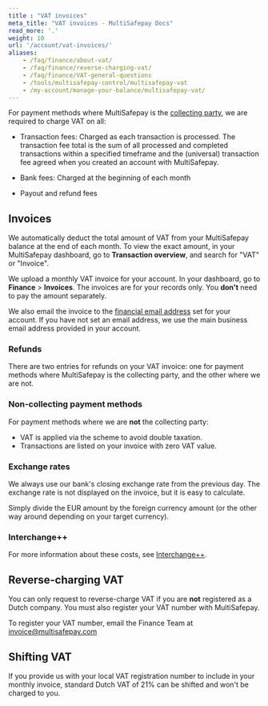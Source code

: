 ```yaml
---
title : "VAT invoices"
meta_title: "VAT invoices - MultiSafepay Docs"
read_more: '.'
weight: 10
url: '/account/vat-invoices/'
aliases:
    - /faq/finance/about-vat/
    - /faq/finance/reverse-charging-vat/
    - /faq/finance/VAT-general-questions
    - /tools/multisafepay-control/multisafepay-vat
    - /my-account/manage-your-balance/multisafepay-vat/
---
```


For payment methods where MultiSafepay is the [collecting party](/glossaries/multisafepay-glossary/#collecting-party), we are required to charge VAT on all: 

- Transaction fees: Charged as each transaction is processed. The transaction fee total is the sum of all processed and completed transactions within a specified timeframe and the (universal) transaction fee agreed when you created an account with MultiSafepay.

- Bank fees: Charged at the beginning of each month

- Payout and refund fees 

## Invoices 

We automatically deduct the total amount of VAT from your MultiSafepay balance at the end of each month. To view the exact amount, in your MultiSafepay dashboard, go to **Transaction overview**, and search for "VAT" or "Invoice". 

We upload a monthly VAT invoice for your account. In your dashboard, go to **Finance** > **Invoices**. The invoices are for your records only. You **don't** need to pay the amount separately.

We also email the invoice to the [financial email address](/account/adding-financial-email-address/) set for your account. If you have not set an email address, we use the main business email address provided in your account.

### Refunds

There are two entries for refunds on your VAT invoice: one for payment methods where MultiSafepay is the collecting party, and the other where we are not.

### Non-collecting payment methods

For payment methods where we are **not** the collecting party:

- VAT is applied via the scheme to avoid double taxation. 
- Transactions are listed on your invoice with zero VAT value.

### Exchange rates

We always use our bank's closing exchange rate from the previous day. The exchange rate is not displayed on the invoice, but it is easy to calculate.

Simply divide the EUR amount by the foreign currency amount (or the other way around depending on your target currency).  

### Interchange++
 
For more information about these costs, see [Interchange++](/credit-cards-user-guide/about-interchange/).  

## Reverse-charging VAT

You can only request to reverse-charge VAT if you are **not** registered as a Dutch company. You must also register your VAT number with MultiSafepay.

To register your VAT number, email the Finance Team at <invoice@multisafepay.com>

## Shifting VAT

If you provide us with your local VAT registration number to include in your monthly invoice, standard Dutch VAT of 21% can be shifted and won't be charged to you.